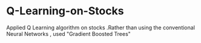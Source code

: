 # Q-Learning-on-Stocks

Applied Q Learning algorithm on stocks .Rather than using the conventional Neural Networks , used "Gradient Boosted Trees"
